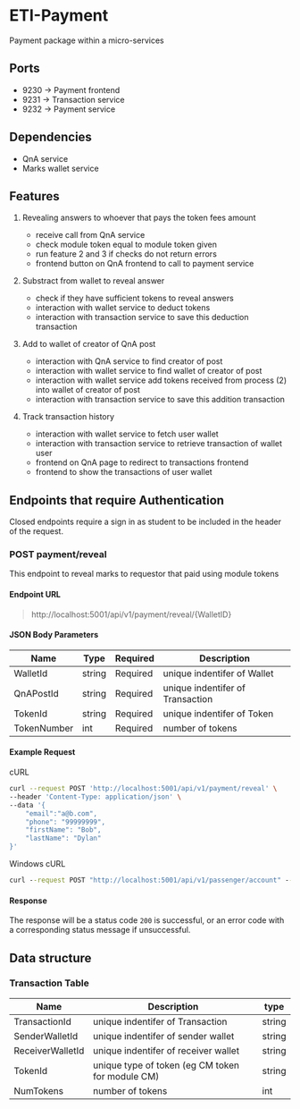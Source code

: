# ETI-Payment

Payment package within a micro-services

<!-- Full url link 'http://10.31.11.12/'. -->

## Ports

- 9230 -> Payment frontend
- 9231 -> Transaction service
- 9232 -> Payment service

## Dependencies

- QnA service
- Marks wallet service

## Features

1. Revealing answers to whoever that pays the token fees amount

   - receive call from QnA service
   - check module token equal to module token given
   - run feature 2 and 3 if checks do not return errors
   - frontend button on QnA frontend to call to payment service

2. Substract from wallet to reveal answer

   - check if they have sufficient tokens to reveal answers
   - interaction with wallet service to deduct tokens
   - interaction with transaction service to save this deduction transaction

3. Add to wallet of creator of QnA post

   - interaction with QnA service to find creator of post
   - interaction with wallet service to find wallet of creator of post
   - interaction with wallet service add tokens received from process (2) into wallet of creator of post
   - interaction with transaction service to save this addition transaction

4. Track transaction history

   - interaction with wallet service to fetch user wallet
   - interaction with transaction service to retrieve transaction of wallet user
   - frontend on QnA page to redirect to transactions frontend
   - frontend to show the transactions of user wallet

## Endpoints that require Authentication

Closed endpoints require a sign in as student to be included in the header of the
request.

### POST payment/reveal

This endpoint to reveal marks to requestor that paid using module tokens

#### Endpoint URL

> http://localhost:5001/api/v1/payment/reveal/{WalletID}

#### JSON Body Parameters

| Name        | Type   | Required | Description                      |
| ----------- | ------ | -------- | -------------------------------- |
| WalletId    | string | Required | unique indentifer of Wallet      |
| QnAPostId   | string | Required | unique indentifer of Transaction |
| TokenId     | string | Required | unique indentifer of Token       |
| TokenNumber | int    | Required | number of tokens                 |

#### Example Request

cURL

```bash
curl --request POST 'http://localhost:5001/api/v1/payment/reveal' \
--header 'Content-Type: application/json' \
--data '{
    "email":"a@b.com",
    "phone": "99999999",
    "firstName": "Bob",
    "lastName": "Dylan"
}'
```

Windows cURL

```cmd
curl --request POST "http://localhost:5001/api/v1/passenger/account" --header "Content-Type: application/json" --data "{\"email\":\"a@b.com\",\"phone\": \"99999999\",\"firstName\": \"Bob\",\"lastName\": \"Dylan\"}"
```

#### Response

The response will be a status code `200` is successful, or an error code with a corresponding status message if unsuccessful.

## Data structure

### Transaction Table

| Name             | Description                                      | type   |
| ---------------- | ------------------------------------------------ | ------ |
| TransactionId    | unique indentifer of Transaction                 | string |
| SenderWalletId   | unique indentifer of sender wallet               | string |
| ReceiverWalletId | unique indentifer of receiver wallet             | string |
| TokenId          | unique type of token (eg CM token for module CM) | string |
| NumTokens        | number of tokens                                 | int    |
